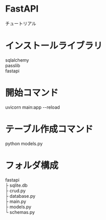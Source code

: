 # FastAPI
チュートリアル

# インストールライブラリ
sqlalchemy <br>
passlib <br>
fastapi <br>

# 開始コマンド
uvicorn main:app --reload

# テーブル作成コマンド
python models.py

# フォルダ構成
fastapi <br>
├ sqlite.db <br>
├ crud.py <br>
├ database.py <br>
├ main.py <br>
├ models.py <br>
└ schemas.py <br>
